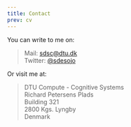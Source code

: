 ```yaml
---
title: Contact
prev: cv
---
```


You can write to me on:
> Mail: [sdsc@dtu.dk](mailto:sdsc@dtu.dk)  
Twitter: [@sdesojo](https://twitter.com/sdesojo)

Or visit me at:
> DTU Compute - Cognitive Systems  
Richard Petersens Plads    
Building 321  
2800 Kgs. Lyngby  
Denmark 
